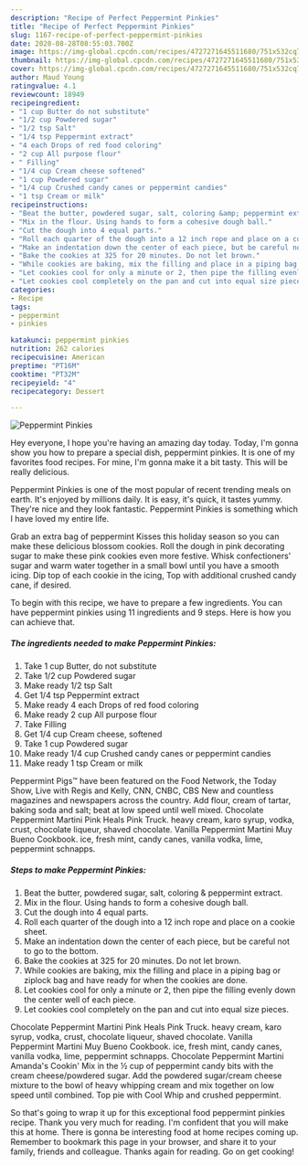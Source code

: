 ```yaml
---
description: "Recipe of Perfect Peppermint Pinkies"
title: "Recipe of Perfect Peppermint Pinkies"
slug: 1167-recipe-of-perfect-peppermint-pinkies
date: 2020-08-28T08:55:03.700Z
image: https://img-global.cpcdn.com/recipes/4727271645511680/751x532cq70/peppermint-pinkies-recipe-main-photo.jpg
thumbnail: https://img-global.cpcdn.com/recipes/4727271645511680/751x532cq70/peppermint-pinkies-recipe-main-photo.jpg
cover: https://img-global.cpcdn.com/recipes/4727271645511680/751x532cq70/peppermint-pinkies-recipe-main-photo.jpg
author: Maud Young
ratingvalue: 4.1
reviewcount: 18949
recipeingredient:
- "1 cup Butter do not substitute"
- "1/2 cup Powdered sugar"
- "1/2 tsp Salt"
- "1/4 tsp Peppermint extract"
- "4 each Drops of red food coloring"
- "2 cup All purpose flour"
- " Filling"
- "1/4 cup Cream cheese softened"
- "1 cup Powdered sugar"
- "1/4 cup Crushed candy canes or peppermint candies"
- "1 tsp Cream or milk"
recipeinstructions:
- "Beat the butter, powdered sugar, salt, coloring &amp; peppermint extract."
- "Mix in the flour. Using hands to form a cohesive dough ball."
- "Cut the dough into 4 equal parts."
- "Roll each quarter of the dough into a 12 inch rope and place on a cookie sheet."
- "Make an indentation down the center of each piece, but be careful not to go to the bottom."
- "Bake the cookies at 325 for 20 minutes. Do not let brown."
- "While cookies are baking, mix the filling and place in a piping bag or ziplock bag and have ready for when the cookies are done."
- "Let cookies cool for only a minute or 2, then pipe the filling evenly down the center well of each piece."
- "Let cookies cool completely on the pan and cut into equal size pieces."
categories:
- Recipe
tags:
- peppermint
- pinkies

katakunci: peppermint pinkies 
nutrition: 262 calories
recipecuisine: American
preptime: "PT16M"
cooktime: "PT32M"
recipeyield: "4"
recipecategory: Dessert

---
```



![Peppermint Pinkies](https://img-global.cpcdn.com/recipes/4727271645511680/751x532cq70/peppermint-pinkies-recipe-main-photo.jpg)

Hey everyone, I hope you're having an amazing day today. Today, I'm gonna show you how to prepare a special dish, peppermint pinkies. It is one of my favorites food recipes. For mine, I'm gonna make it a bit tasty. This will be really delicious.

Peppermint Pinkies is one of the most popular of recent trending meals on earth. It's enjoyed by millions daily. It is easy, it's quick, it tastes yummy. They're nice and they look fantastic. Peppermint Pinkies is something which I have loved my entire life.

Grab an extra bag of peppermint Kisses this holiday season so you can make these delicious blossom cookies. Roll the dough in pink decorating sugar to make these pink cookies even more festive. Whisk confectioners&#39; sugar and warm water together in a small bowl until you have a smooth icing. Dip top of each cookie in the icing, Top with additional crushed candy cane, if desired.


To begin with this recipe, we have to prepare a few ingredients. You can have peppermint pinkies using 11 ingredients and 9 steps. Here is how you can achieve that.

<!--inarticleads1-->

##### The ingredients needed to make Peppermint Pinkies:

1. Take 1 cup Butter, do not substitute
1. Take 1/2 cup Powdered sugar
1. Make ready 1/2 tsp Salt
1. Get 1/4 tsp Peppermint extract
1. Make ready 4 each Drops of red food coloring
1. Make ready 2 cup All purpose flour
1. Take  Filling
1. Get 1/4 cup Cream cheese, softened
1. Take 1 cup Powdered sugar
1. Make ready 1/4 cup Crushed candy canes or peppermint candies
1. Make ready 1 tsp Cream or milk


Peppermint Pigs™ have been featured on the Food Network, the Today Show, Live with Regis and Kelly, CNN, CNBC, CBS New and countless magazines and newspapers across the country. Add flour, cream of tartar, baking soda and salt; beat at low speed until well mixed. Chocolate Peppermint Martini Pink Heals Pink Truck. heavy cream, karo syrup, vodka, crust, chocolate liqueur, shaved chocolate. Vanilla Peppermint Martini Muy Bueno Cookbook. ice, fresh mint, candy canes, vanilla vodka, lime, peppermint schnapps. 

<!--inarticleads2-->

##### Steps to make Peppermint Pinkies:

1. Beat the butter, powdered sugar, salt, coloring &amp; peppermint extract.
1. Mix in the flour. Using hands to form a cohesive dough ball.
1. Cut the dough into 4 equal parts.
1. Roll each quarter of the dough into a 12 inch rope and place on a cookie sheet.
1. Make an indentation down the center of each piece, but be careful not to go to the bottom.
1. Bake the cookies at 325 for 20 minutes. Do not let brown.
1. While cookies are baking, mix the filling and place in a piping bag or ziplock bag and have ready for when the cookies are done.
1. Let cookies cool for only a minute or 2, then pipe the filling evenly down the center well of each piece.
1. Let cookies cool completely on the pan and cut into equal size pieces.


Chocolate Peppermint Martini Pink Heals Pink Truck. heavy cream, karo syrup, vodka, crust, chocolate liqueur, shaved chocolate. Vanilla Peppermint Martini Muy Bueno Cookbook. ice, fresh mint, candy canes, vanilla vodka, lime, peppermint schnapps. Chocolate Peppermint Martini Amanda&#39;s Cookin&#39; Mix in the ½ cup of peppermint candy bits with the cream cheese/powdered sugar. Add the powdered sugar/cream cheese mixture to the bowl of heavy whipping cream and mix together on low speed until combined. Top pie with Cool Whip and crushed peppermint. 

So that's going to wrap it up for this exceptional food peppermint pinkies recipe. Thank you very much for reading. I'm confident that you will make this at home. There is gonna be interesting food at home recipes coming up. Remember to bookmark this page in your browser, and share it to your family, friends and colleague. Thanks again for reading. Go on get cooking!
